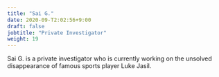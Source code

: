 ```yaml
---
title: "Sai G."
date: 2020-09-T2:02:56+9:00
draft: false
jobtitle: "Private Investigator"
weight: 19
---
```


Sai G. is a private investigator who is currently working on the unsolved disappearance of famous sports player Luke Jasil.

